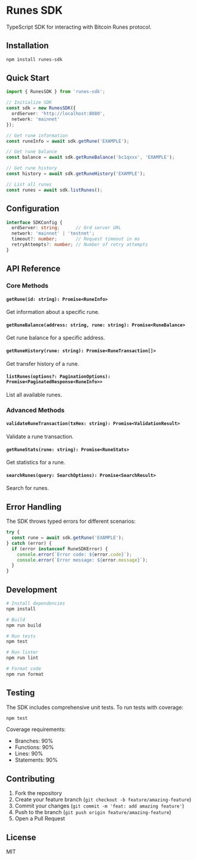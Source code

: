 # Runes SDK

TypeScript SDK for interacting with Bitcoin Runes protocol.

## Installation

```bash
npm install runes-sdk
```

## Quick Start

```typescript
import { RunesSDK } from 'runes-sdk';

// Initialize SDK
const sdk = new RunesSDK({
  ordServer: 'http://localhost:8080',
  network: 'mainnet'
});

// Get rune information
const runeInfo = await sdk.getRune('EXAMPLE');

// Get rune balance
const balance = await sdk.getRuneBalance('bc1qxxx', 'EXAMPLE');

// Get rune history
const history = await sdk.getRuneHistory('EXAMPLE');

// List all runes
const runes = await sdk.listRunes();
```

## Configuration

```typescript
interface SDKConfig {
  ordServer: string;      // Ord server URL
  network: 'mainnet' | 'testnet';
  timeout?: number;       // Request timeout in ms
  retryAttempts?: number; // Number of retry attempts
}
```

## API Reference

### Core Methods

#### `getRune(id: string): Promise<RuneInfo>`
Get information about a specific rune.

#### `getRuneBalance(address: string, rune: string): Promise<RuneBalance>`
Get rune balance for a specific address.

#### `getRuneHistory(rune: string): Promise<RuneTransaction[]>`
Get transfer history of a rune.

#### `listRunes(options?: PaginationOptions): Promise<PaginatedResponse<RuneInfo>>`
List all available runes.

### Advanced Methods

#### `validateRuneTransaction(txHex: string): Promise<ValidationResult>`
Validate a rune transaction.

#### `getRuneStats(rune: string): Promise<RuneStats>`
Get statistics for a rune.

#### `searchRunes(query: SearchOptions): Promise<SearchResult>`
Search for runes.

## Error Handling

The SDK throws typed errors for different scenarios:

```typescript
try {
  const rune = await sdk.getRune('EXAMPLE');
} catch (error) {
  if (error instanceof RuneSDKError) {
    console.error(`Error code: ${error.code}`);
    console.error(`Error message: ${error.message}`);
  }
}
```

## Development

```bash
# Install dependencies
npm install

# Build
npm run build

# Run tests
npm test

# Run linter
npm run lint

# Format code
npm run format
```

## Testing

The SDK includes comprehensive unit tests. To run tests with coverage:

```bash
npm test
```

Coverage requirements:
- Branches: 90%
- Functions: 90%
- Lines: 90%
- Statements: 90%

## Contributing

1. Fork the repository
2. Create your feature branch (`git checkout -b feature/amazing-feature`)
3. Commit your changes (`git commit -m 'feat: add amazing feature'`)
4. Push to the branch (`git push origin feature/amazing-feature`)
5. Open a Pull Request

## License

MIT 